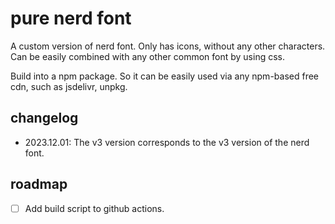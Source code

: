 # pure nerd font

A custom version of nerd font. Only has icons, without any other characters. Can be easily combined with any other common font by using css.

Build into a npm package. So it can be easily used via any npm-based free cdn, such as jsdelivr, unpkg.

## changelog

- 2023.12.01: The v3 version corresponds to the v3 version of the nerd font.

## roadmap

- [ ] Add build script to github actions.
